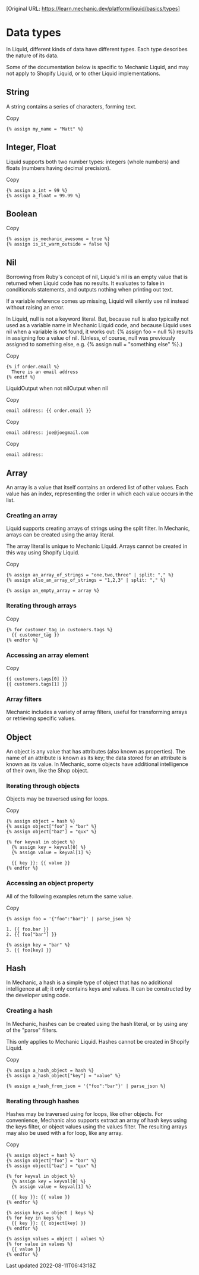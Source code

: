[Original URL: https://learn.mechanic.dev/platform/liquid/basics/types]

# Data types

In Liquid, different kinds of data have different types. Each type describes the nature of its data.

Some of the documentation below is specific to Mechanic Liquid, and may not apply to Shopify Liquid, or to other Liquid implementations.

## String

A string contains a series of characters, forming text.

Copy

    {% assign my_name = "Matt" %}

## Integer, Float

Liquid supports both two number types: integers (whole numbers) and floats (numbers having decimal precision).

Copy

    {% assign a_int = 99 %}
    {% assign a_float = 99.99 %}

## Boolean

Copy

    {% assign is_mechanic_awesome = true %}
    {% assign is_it_warm_outside = false %}

## Nil

Borrowing from Ruby's concept of nil, Liquid's nil is an empty value that is returned when Liquid code has no results. It evaluates to false in conditionals statements, and outputs nothing when printing out text.

If a variable reference comes up missing, Liquid will silently use nil instead without raising an error.

In Liquid, null is not a keyword literal. But, because null is also typically not used as a variable name in Mechanic Liquid code, and because Liquid uses nil when a variable is not found, it works out: {% assign foo = null %} results in assigning foo a value of nil. (Unless, of course, null was previously assigned to something else, e.g. {% assign null = "something else" %}.)

Copy

    {% if order.email %}
      There is an email address
    {% endif %}

LiquidOutput when not nilOutput when nil

Copy

    email address: {{ order.email }}

Copy

    email address: joe@joegmail.com

Copy

    email address:

## Array

An array is a value that itself contains an ordered list of other values. Each value has an index, representing the order in which each value occurs in the list.

### Creating an array

Liquid supports creating arrays of strings using the split filter. In Mechanic, arrays can be created using the array literal.

The array literal is unique to Mechanic Liquid. Arrays cannot be created in this way using Shopify Liquid.

Copy

    {% assign an_array_of_strings = "one,two,three" | split: "," %}
    {% assign also_an_array_of_strings = "1,2,3" | split: "," %}
    
    {% assign an_empty_array = array %}

### Iterating through arrays

Copy

    {% for customer_tag in customers.tags %}
      {{ customer_tag }}
    {% endfor %}

### Accessing an array element

Copy

    {{ customers.tags[0] }}
    {{ customers.tags[1] }}

### Array filters

Mechanic includes a variety of array filters, useful for transforming arrays or retrieving specific values.

## Object

An object is any value that has attributes (also known as properties). The name of an attribute is known as its key; the data stored for an attribute is known as its value. In Mechanic, some objects have additional intelligence of their own, like the Shop object.

### Iterating through objects

Objects may be traversed using for loops.

Copy

    {% assign object = hash %}
    {% assign object["foo"] = "bar" %}
    {% assign object["baz"] = "qux" %}
    
    {% for keyval in object %}
      {% assign key = keyval[0] %}
      {% assign value = keyval[1] %}
    
      {{ key }}: {{ value }}
    {% endfor %}

### Accessing an object property

All of the following examples return the same value.

Copy

    {% assign foo = '{"foo":"bar"}' | parse_json %}
    
    1. {{ foo.bar }}
    2. {{ foo["bar"] }}
    
    {% assign key = "bar" %}
    3. {{ foo[key] }}

## Hash

In Mechanic, a hash is a simple type of object that has no additional intelligence at all; it only contains keys and values. It can be constructed by the developer using code.

### Creating a hash

In Mechanic, hashes can be created using the hash literal, or by using any of the "parse" filters.

This only applies to Mechanic Liquid. Hashes cannot be created in Shopify Liquid.

Copy

    {% assign a_hash_object = hash %}
    {% assign a_hash_object["key"] = "value" %}
    
    {% assign a_hash_from_json = '{"foo":"bar"}' | parse_json %}

### Iterating through hashes

Hashes may be traversed using for loops, like other objects. For convenience, Mechanic also supports extract an array of hash keys using the keys filter, or object values using the values filter. The resulting arrays may also be used with a for loop, like any array.

Copy

    {% assign object = hash %}
    {% assign object["foo"] = "bar" %}
    {% assign object["baz"] = "qux" %}
    
    {% for keyval in object %}
      {% assign key = keyval[0] %}
      {% assign value = keyval[1] %}
    
      {{ key }}: {{ value }}
    {% endfor %}
    
    {% assign keys = object | keys %}
    {% for key in keys %}
      {{ key }}: {{ object[key] }}
    {% endfor %}
    
    {% assign values = object | values %}
    {% for value in values %}
      {{ value }}
    {% endfor %}

Last updated 2022-08-11T06:43:18Z